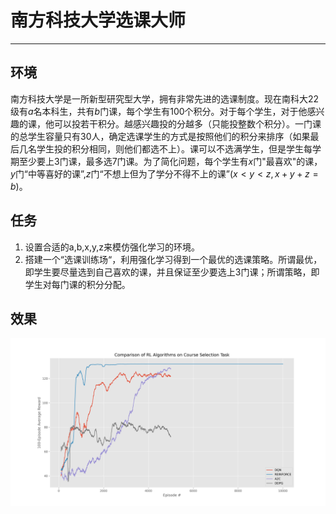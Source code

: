 # 南方科技大学选课大师
------
## 环境
南方科技大学是一所新型研究型大学，拥有非常先进的选课制度。现在南科大22级有$a$名本科生，共有$b$门课，每个学生有$100$个积分。对于每个学生，对于他感兴趣的课，他可以投若干积分。越感兴趣投的分越多（只能投整数个积分）。一门课的总学生容量只有$30$人，确定选课学生的方式是按照他们的积分来排序（如果最后几名学生投的积分相同，则他们都选不上）。课可以不选满学生，但是学生每学期至少要上$3$门课，最多选$7$门课。为了简化问题，每个学生有$x$门"最喜欢"的课，$y$门“中等喜好的课”,$z$门“不想上但为了学分不得不上的课”($x<y<z,x+y+z=b$)。

## 任务
1. 设置合适的a,b,x,y,z来模仿强化学习的环境。
2. 搭建一个“选课训练场“，利用强化学习得到一个最优的选课策略。所谓最优，即学生要尽量选到自己喜欢的课，并且保证至少要选上3门课；所谓策略，即学生对每门课的积分分配。

## 效果

![效果](assets/comparison_chart.png)